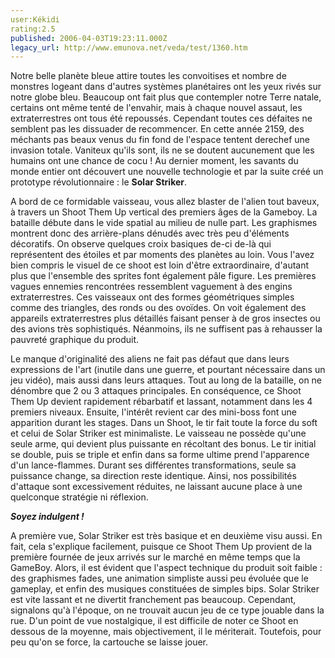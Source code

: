 ```yaml
---
user:Kékidi
rating:2.5
published: 2006-04-03T19:23:11.000Z
legacy_url: http://www.emunova.net/veda/test/1360.htm
---
```

Notre belle planète bleue attire toutes les convoitises et nombre de monstres logeant dans d'autres systèmes planétaires ont les yeux rivés sur notre globe bleu. Beaucoup ont fait plus que contempler notre Terre natale, certains ont même tenté de l'envahir, mais à chaque nouvel assaut, les extraterrestres ont tous été repoussés. Cependant toutes ces défaites ne semblent pas les dissuader de recommencer. En cette année 2159, des méchants pas beaux venus du fin fond de l'espace tentent derechef une invasion totale. Vaniteux qu'ils sont, ils ne se doutent aucunement que les humains ont une chance de cocu ! Au dernier moment, les savants du monde entier ont découvert une nouvelle technologie et par la suite créé un prototype révolutionnaire : le **Solar Striker**.  

  

A bord de ce formidable vaisseau, vous allez blaster de l'alien tout baveux, à travers un Shoot Them Up vertical des premiers âges de la Gameboy. La bataille débute dans le vide spatial au milieu de nulle part. Les graphismes montrent donc des arrière-plans dénudés avec très peu d'éléments décoratifs. On observe quelques croix basiques de-ci de-là qui représentent des étoiles et par moments des planètes au loin. Vous l'avez bien compris le visuel de ce shoot est loin d'être extraordinaire, d'autant plus que l'ensemble des sprites font également pâle figure. Les premières vagues ennemies rencontrées ressemblent vaguement à des engins extraterrestres. Ces vaisseaux ont des formes géométriques simples comme des triangles, des ronds ou des ovoïdes. On voit également des appareils extraterrestres plus détaillés faisant penser à de gros insectes ou des avions très sophistiqués. Néanmoins, ils ne suffisent pas à rehausser la pauvreté graphique du produit.  

  

Le manque d'originalité des aliens ne fait pas défaut que dans leurs expressions de l'art (inutile dans une guerre, et pourtant nécessaire dans un jeu vidéo), mais aussi dans leurs attaques. Tout au long de la bataille, on ne dénombre que 2 ou 3 attaques principales. En conséquence, ce Shoot Them Up devient rapidement rébarbatif et lassant, notamment dans les 4 premiers niveaux. Ensuite, l'intérêt revient car des mini-boss font une apparition durant les stages. Dans un Shoot, le tir fait toute la force du soft et celui de Solar Striker est minimaliste. Le vaisseau ne possède qu'une seule arme, qui devient plus puissante en récoltant des bonus. Le tir initial se double, puis se triple et enfin dans sa forme ultime prend l'apparence d'un lance-flammes. Durant ses différentes transformations, seule sa puissance change, sa direction reste identique. Ainsi, nos possibilités d'attaque sont excessivement réduites, ne laissant aucune place à une quelconque stratégie ni réflexion.  

  

_**Soyez indulgent !**_  

  

A première vue, Solar Striker est très basique et en deuxième visu aussi. En fait, cela s'explique facilement, puisque ce Shoot Them Up provient de la première fournée de jeux arrivés sur le marché en même temps que la GameBoy. Alors, il est évident que l'aspect technique du produit soit faible : des graphismes fades, une animation simpliste aussi peu évoluée que le gameplay, et enfin des musiques constituées de simples bips. Solar Striker est vite lassant et ne divertit franchement pas beaucoup. Cependant, signalons qu'à l'époque, on ne trouvait aucun jeu de ce type jouable dans la rue. D'un point de vue nostalgique, il est difficile de noter ce Shoot en dessous de la moyenne, mais objectivement, il le mériterait. Toutefois, pour peu qu'on se force, la cartouche se laisse jouer.